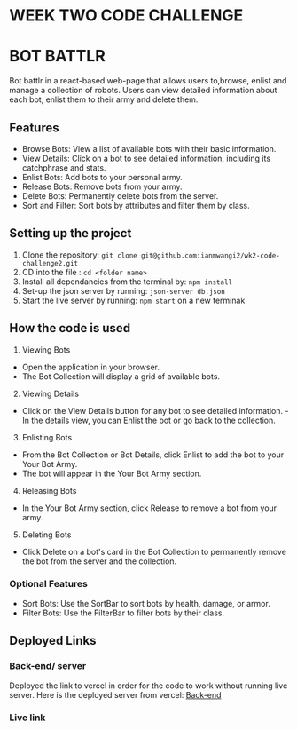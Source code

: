 # WEEK TWO CODE CHALLENGE
#   BOT BATTLR
Bot battlr in a react-based web-page that allows users to,browse, enlist and manage a collection of robots. Users can view detailed information about each bot, enlist them to their army and delete them.

## Features
- Browse Bots: View a list of available bots with their basic information.
- View Details: Click on a bot to see detailed information, including its catchphrase and stats.
- Enlist Bots: Add bots to your personal army.
- Release Bots: Remove bots from your army.
- Delete Bots: Permanently delete bots from the server.
- Sort and Filter: Sort bots by attributes and filter them by class.

## Setting up the project
1. Clone the repository:
`git clone git@github.com:ianmwangi2/wk2-code-challenge2.git`
2. CD into the file :
`cd <folder name>`
3. Install all dependancies from the terminal by: `npm install`
4. Set-up the json server by running:
`json-server db.json`
5. Start the live server by running: 
`npm start` on a new terminak

## How the code is used
1. Viewing Bots
- Open the application in your browser.
- The Bot Collection will display a grid of available bots.
2. Viewing Details
- Click on the View Details button for any bot to see detailed information.
-In the details view, you can Enlist the bot or go back to the collection.
3. Enlisting Bots
- From the Bot Collection or Bot Details, click Enlist to add the bot to your Your Bot Army.
- The bot will appear in the Your Bot Army section.
4. Releasing Bots
- In the Your Bot Army section, click Release to remove a bot from your army.
5. Deleting Bots
- Click Delete on a bot's card in the Bot Collection to permanently remove the bot from the server and the collection.
### Optional Features
- Sort Bots: Use the SortBar to sort bots by health, damage, or armor.
- Filter Bots: Use the FilterBar to filter bots by their class.

## Deployed Links
### Back-end/ server
Deployed the link to vercel in order for the code to work without running live server.
Here is the deployed server from vercel:
[Back-end](https://wk2-backend.vercel.app/bots)

### Live link
